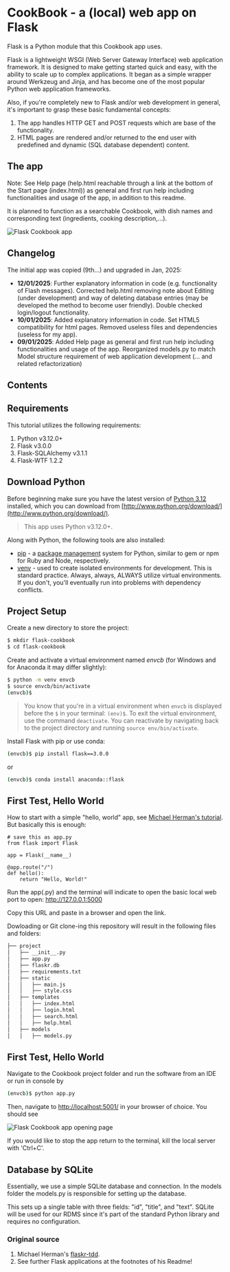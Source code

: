 # CookBook - a (local) web app on Flask

Flask is a Python module that this Cookbook app uses.

Flask is a lightweight WSGI (Web Server Gateway Interface) web application framework. It is designed to make getting started quick and easy, with the ability to scale up to complex applications. It began as a simple wrapper around Werkzeug and Jinja, and has become one of the most popular Python web application frameworks.

Also, if you're completely new to Flask and/or web development in general, it's important to grasp these basic fundamental concepts:

1. The app handles HTTP GET and POST requests which are base of the functionality.
1. HTML pages are rendered and/or returned to the end user with predefined and dynamic (SQL database dependent) content.

## The app

Note: See Help page (help.html reachable through a link at the bottom of the Start page (index.html)) as general and first run help including functionalities and usage of the app, in addition to this readme.

It is planned to function as a searchable Cookbook, with dish names and corresponding text (ingredients, cooking description,...).

![Flask Cookbook app](./imgs/flask_01.png)


## Changelog

The initial app was copied (9th...) and upgraded in Jan, 2025:
- **12/01/2025**: Further explanatory information in code (e.g. functionality of Flash messages). Corrected help.html removing note about Editing (under development) and way of deleting database entries (may be developed the method to become user friendly). Double checked login/logout functionality.
- **10/01/2025**: Added explanatory information in code. Set HTML5 compatibility for html pages. Removed useless files and dependencies (useless for my app).
- **09/01/2025**: Added Help page as general and first run help including functionalities and usage of the app. Reorganized models.py to match Model structure requirement of web application development (... and related refactorization)


## Contents

## Requirements

This tutorial utilizes the following requirements:

1. Python v3.12.0+
1. Flask v3.0.0
1. Flask-SQLAlchemy v3.1.1
1. Flask-WTF 1.2.2

## Download Python

Before beginning make sure you have the latest version of [Python 3.12](https://www.python.org/downloads/release/python-3120/) installed, which you can download from [http://www.python.org/download/](http://www.python.org/download/).

> This app uses Python v3.12.0+.

Along with Python, the following tools are also installed:

- [pip](https://pip.pypa.io/en/stable/) - a [package management](http://en.wikipedia.org/wiki/Package_management_system) system for Python, similar to gem or npm for Ruby and Node, respectively.
- [venv](https://docs.python.org/3/library/venv.html) - used to create isolated environments for development. This is standard practice. Always, always, ALWAYS utilize virtual environments. If you don't, you'll eventually run into problems with dependency conflicts.

## Project Setup

Create a new directory to store the project:

```sh
$ mkdir flask-cookbook
$ cd flask-cookbook
```

Create and activate a virtual environment named *envcb* (for Windows and for Anaconda it may differ slightly):

```sh
$ python -m venv envcb
$ source envcb/bin/activate
(envcb)$
```

> You know that you're in a virtual environment when `envcb` is displayed before the `$` in your terminal: `(env)$`. To exit the virtual environment, use the command `deactivate`. You can reactivate by navigating back to the project directory and running `source env/bin/activate`.

Install Flask with pip or use conda:

```sh
(envcb)$ pip install flask==3.0.0
```

or

```sh
(envcb)$ conda install anaconda::flask
```

## First Test, Hello World
How to start with a simple "hello, world" app, see [Michael Herman's tutorial](https://github.com/realpython/discover-flask).
But basically this is enough:

```
# save this as app.py
from flask import Flask

app = Flask(__name__)

@app.route("/")
def hello():
    return "Hello, World!"
```

Run the app(.py) and the terminal will indicate to open the basic local web port to open:
http://127.0.0.1:5000

Copy this URL and paste in a browser and open the link. 


Dowloading or Git clone-ing this repository will result in the following files and folders:

```sh
├── project
│   ├── __init__.py
│   ├── app.py
│   ├── flaskr.db
│   ├── requirements.txt
│   ├── static
│	│   ├── main.js
│	│   ├── style.css
│   ├── templates
│	│   ├── index.html
│	│   ├── login.html
│	│   ├── search.html
│	│   ├── help.html
│   ├── models
│	│   ├── models.py
```

## First Test, Hello World
Navigate to the Cookbook project folder and run the software from an IDE or run in console by
```sh
(envcb)$ python app.py
```


Then, navigate to [http://localhost:5001/](http://localhost:5001/) in your browser of choice.
You should see 

![Flask Cookbook app opening page](./imgs/flask_01.png)

If you would like to stop the app return to the terminal, kill the local server with 'Ctrl+C'.


## Database by SQLite

Essentially, we use a simple SQLite database and connection. In the models folder the models.py is responsible for setting up the database.

This sets up a single table with three fields: "id", "title", and "text". SQLite will be used for our RDMS since it's part of the standard Python library and requires no configuration.


### Original source

1. Michael Herman's [flaskr-tdd](https://github.com/mjhea0/flaskr-tdd).
1. See further Flask applications at the footnotes of his Readme!
